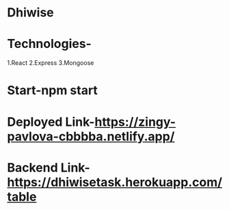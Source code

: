 # Dhiwise
# Technologies-
1.React
2.Express
3.Mongoose
# Start-npm start
# Deployed Link-https://zingy-pavlova-cbbbba.netlify.app/
# Backend Link-https://dhiwisetask.herokuapp.com/table
